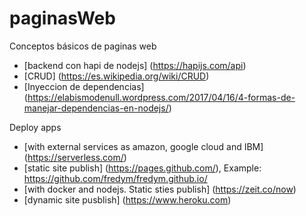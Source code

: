 # paginasWeb
Conceptos básicos de paginas web

* [backend con hapi de nodejs] (https://hapijs.com/api)
* [CRUD] (https://es.wikipedia.org/wiki/CRUD)
* [Inyeccion de dependencias] (https://elabismodenull.wordpress.com/2017/04/16/4-formas-de-manejar-dependencias-en-nodejs/)

Deploy apps

* [with external services as amazon, google cloud and IBM] (https://serverless.com/)
* [static site publish] (https://pages.github.com/), Example: https://github.com/fredym/fredym.github.io/
* [with docker and nodejs. Static sties publish] (https://zeit.co/now)
* [dynamic site pusblish] (https://www.heroku.com)
